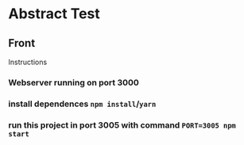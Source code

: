 # Abstract Test

## Front

Instructions
### Webserver running on port 3000
### install dependences `npm install`/`yarn`
### run this project in port 3005 with command `PORT=3005 npm start`